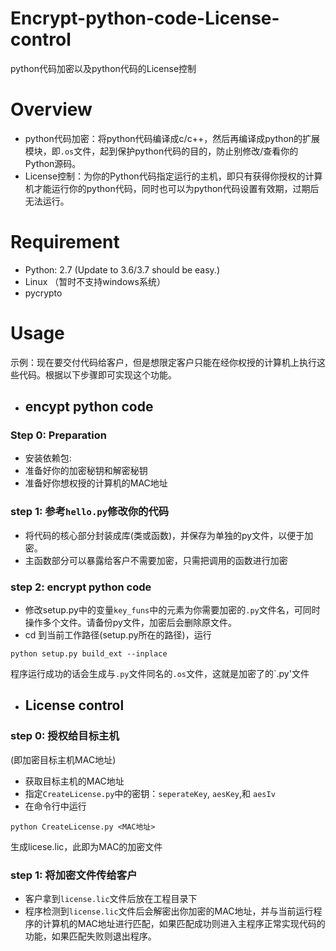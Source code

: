 # Encrypt-python-code-License-control
python代码加密以及python代码的License控制
# Overview
- python代码加密：将python代码编译成c/c++，然后再编译成python的扩展模块，即`.os`文件，起到保护python代码的目的，防止别修改/查看你的Python源码。
- License控制：为你的Python代码指定运行的主机，即只有获得你授权的计算机才能运行你的python代码，同时也可以为python代码设置有效期，过期后无法运行。

# Requirement
- Python: 2.7 (Update to 3.6/3.7 should be easy.)
- Linux （暂时不支持windows系统）
- pycrypto
# Usage
示例：现在要交付代码给客户，但是想限定客户只能在经你权授的计算机上执行这些代码。根据以下步骤即可实现这个功能。

- ##  encypt python code
### Step 0: Preparation
- 安装依赖包: 
- 准备好你的加密秘钥和解密秘钥
- 准备好你想权授的计算机的MAC地址

### step 1: 参考`hello.py`修改你的代码
- 将代码的核心部分封装成库(类或函数)，并保存为单独的py文件，以便于加密。
- 主函数部分可以暴露给客户不需要加密，只需把调用的函数进行加密

### step 2: encrypt python code
- 修改setup.py中的变量`key_funs`中的元素为你需要加密的`.py`文件名，可同时操作多个文件。请备份py文件，加密后会删除原文件。
- cd 到当前工作路径(setup.py所在的路径)，运行
```
python setup.py build_ext --inplace
```
程序运行成功的话会生成与`.py`文件同名的`.os`文件，这就是加密了的`.py'文件

- ## License control
### step 0: 授权给目标主机
(即加密目标主机MAC地址)
- 获取目标主机的MAC地址
- 指定`CreateLicense.py`中的密钥：`seperateKey`, `aesKey`,和 `aesIv`
- 在命令行中运行
```linux
python CreateLicense.py <MAC地址>
```
生成licese.lic，此即为MAC的加密文件

### step 1: 将加密文件传给客户
- 客户拿到`license.lic`文件后放在工程目录下
- 程序检测到`license.lic`文件后会解密出你加密的MAC地址，并与当前运行程序的计算机的MAC地址进行匹配，如果匹配成功则进入主程序正常实现代码的功能，如果匹配失败则退出程序。

